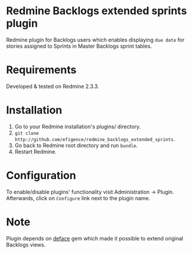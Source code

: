 # Redmine Backlogs extended sprints plugin

Redmine plugin for Backlogs users which enables displaying `due date` for stories assigned to Sprints in Master Backlogs sprint tables.

# Requirements

Developed & tested on Redmine 2.3.3.

# Installation

1. Go to your Redmine installation's plugins/ directory.
2. `git clone http://github.com/efigence/redmine_backlogs_extended_sprints`.
3. Go back to Redmine root directory and run `bundle`.
3. Restart Redmine.

# Configuration

To enable/disable plugins' functionality visit Administration -> Plugin. Afterwards, click on `Configure` link next to the plugin name.

# Note

Plugin depends on [deface](https://github.com/spree/deface) gem which made it possible to extend original Backlogs views.
